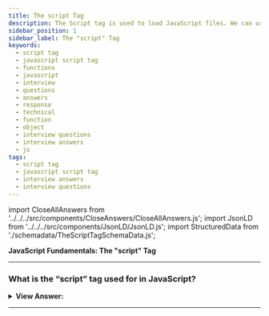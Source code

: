 ```yaml
---
title: The script Tag
description: The Script tag is used to load JavaScript files. We can use the script tag to insert JS into HTML or import scripts from external sources. Interview Questions
sidebar_position: 1
sidebar_label: The "script" Tag
keywords:
  - script tag
  - javascript script tag
  - functions
  - javascript
  - interview
  - questions
  - answers
  - response
  - technical
  - function
  - object
  - interview questions
  - interview answers
  - js
tags:
  - script tag
  - javascript script tag
  - interview answers
  - interview questions
---
```


import CloseAllAnswers from '../../../src/components/CloseAnswers/CloseAllAnswers.js';
import JsonLD from '../../../src/components/JsonLD/JsonLD.js';
import StructuredData from './schemadata/TheScriptTagSchemaData.js';

<JsonLD data={StructuredData} />

<head>
  <title>The Script Tag | JavaScript Frontend Phone Interview Answers</title>
</head>

**JavaScript Fundamentals: The "script" Tag**

<CloseAllAnswers />

---

### What is the “script” tag used for in JavaScript?

<details>
  <summary>
    <strong>View Answer:</strong>
  </summary>
  <div>
    <div>
      <strong>Interview Response:</strong> We can use the script tag to insert JS into HTML or import scripts from external sources.
    </div>
    <br />
    <div>
      <strong>Technical Response:</strong> JavaScript may be included practically anywhere in an HTML page using the script tag We use the script tag to import scripts from external file sources.
    </div>
    <div>
    <br />
    <strong class="codeExample">Code Example:</strong><br /><br />
    <div></div>

```javascript
<script src="/path/to/script.js"></script>
// External URL:
<script src="https://cdnjs.cloudflare.com/ajax/libs/lodash.js/4.17.11/lodash.js"></script>
```

  </div>
  </div>
</details>

---
